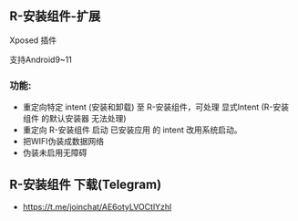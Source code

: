 ## R-安装组件-扩展
Xposed 插件

支持Android9~11
### 功能:
- 重定向特定 intent (安装和卸载) 至 R-安装组件，可处理 显式Intent (R-安装组件 的默认安装器 无法处理)
- 重定向 R-安装组件 启动 已安装应用 的 intent 改用系统启动。
- 把WIFI伪装成数据网络
- 伪装未启用无障碍
## R-安装组件 下载(Telegram)
- https://t.me/joinchat/AE6otyLVOCtlYzhl
